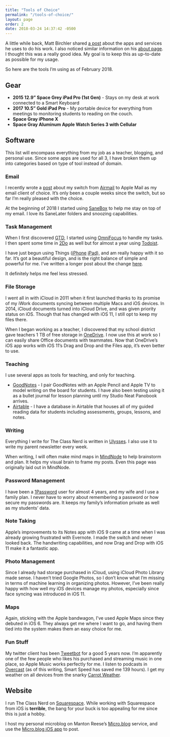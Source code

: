 ```yaml
---
title: "Tools of Choice"
permalink: "/tools-of-choice/"
layout: page
order: 2
date: 2018-03-24 14:37:42 -0500
---
```

A little while back, Matt Birchler shared [a post](https://birchtree.me/blog/the-best-apps-and-services-for-doing-work/ "The best apps and services for doing work (for me) – BirchTree") about the apps and services he uses to do his work. I also noticed similar information on his [about page](https://birchtree.me/about/). I thought this was a really good idea. My goal is to keep this as up-to-date as possible for my usage.

So here are the tools I’m using as of February 2018.

## Gear

- **2015 12.9” Space Grey iPad Pro (1st Gen)** - Stays on my desk at work connected to a Smart Keyboard
- **2017 10.5” Gold iPad Pro** - My portable device for everything from meetings to monitoring students to reading on the couch.
- **Space Gray iPhone X**
- **Space Gray Aluminum Apple Watch Series 3 with Cellular**

## Software

This list will encompass everything from my job as a teacher, blogging, and personal use. Since some apps are used for all 3, I have broken them up into categories based on type of tool instead of domain.

### Email

I recently wrote a [post](http://www.theclassnerd.com/blog/2017/10/4/returning-to-apple-mail-on-ios) about my switch from [Airmail](https://itunes.apple.com/us/app/airmail-your-mail-with-you/id993160329?mt=8&uo=4&at=1l3vwJx&ct=tcn) to Apple Mail as my email client of choice. It’s only been a couple weeks since the switch, but so far I’m really pleased with the choice. 

At the beginning of 2018 I started using [SaneBox](https://sanebox.com/t/dzk50dxoci) to help me stay on top of my email. I love its SaneLater folders and snoozing capabilities.

### Task Management

When I first discovered [GTD](https://www.amazon.com/Getting-Things-Done-Stress-Free-Productivity-ebook/dp/B00KWG9M2E/ref=sr_1_1?ie=UTF8&qid=1508119734&sr=8-1&keywords=getting+things+done+david+allen), I started using [OmniFocus](https://itunes.apple.com/us/app/omnifocus-2/id904071710?mt=8&uo=4&at=1l3vwJx&ct=tcn) to handle my tasks. I then spent some time in [2Do](https://itunes.apple.com/us/app/2do/id303656546?mt=8&uo=4&at=1l3vwJx&ct=tcn) as well but for almost a year using [Todoist](https://itunes.apple.com/us/app/todoist-organize-your-life/id572688855?mt=8&uo=4&at=1l3vwJx&ct=tcn).

I have just begun using Things ([iPhone](https://geo.itunes.apple.com/us/app/things-3/id904237743?mt=8&at=1l3vwJx&ct=tcn) [iPad](https://geo.itunes.apple.com/us/app/things-3-for-ipad/id904244226?mt=8&at=1l3vwJx&ct=tcn)), and am really happy with it so far. It’s got a beautiful design, and is the right balance of simple and powerful for me. I’ve written a longer post about the change [here](http://www.theclassnerd.com/blog/2017/12/5/the-enneagram-things-and-ticci).

It definitely helps me feel less stressed.

### File Storage

I went all in with iCloud in 2011 when it first launched thanks to its promise of my iWork documents syncing between multiple Macs and iOS devices. In 2014, iCloud documents turned into iCloud Drive, and was given priority status on iOS. Though that has changed with iOS 11, I still opt to keep my files there.

When I began working as a teacher, I discovered that my school district gave teachers 1 TB of free storage in [OneDrive](https://itunes.apple.com/us/app/microsoft-onedrive/id477537958?mt=8&uo=4&at=1l3vwJx&ct=tcn). I now use this at work so I can easily share Office documents with teammates. Now that OneDrive’s iOS app works with iOS 11’s Drag and Drop and the Files app, it’s even better to use.

### Teaching

I use several apps as tools for teaching, and only for teaching.

- [GoodNotes](https://itunes.apple.com/us/app/goodnotes-4/id778658393?mt=8&uo=4&at=1l3vwJx&ct=tcn) - I pair GoodNotes with an Apple Pencil and Apple TV to model writing on the board for students. I have also been testing using it as a bullet journal for lesson planning until my Studio Neat Panobook arrives.
- [Airtable](https://geo.itunes.apple.com/us/app/airtable/id914172636?mt=8&at=1l3vwJx&ct=tcn) - I have a database in Airtable that houses all of my guided reading data for students including assessments, groups, lessons, and notes.

### Writing

Everything I write for The Class Nerd is written in [Ulysses](https://itunes.apple.com/us/app/ulysses/id1225571038?mt=8&uo=4&at=1l3vwJx&ct=tcn). I also use it to write my parent newsletter every week.

When writing, I will often make mind maps in [MindNode](https://itunes.apple.com/us/app/mindnode-4/id312220102?mt=8&uo=4&at=1l3vwJx&ct=tcn) to help brainstorm and plan. It helps my visual brain to frame my posts. Even this page was originally laid out in MindNode.

### Password Management

I have been a [1Password](https://itunes.apple.com/us/app/1password/id568903335?mt=8&uo=4&at=1l3vwJx&ct=tcn) user for almost 4 years, and my wife and I use a family plan. I never have to worry about remembering a password or how secure my passwords are. It keeps my family’s information private as well as my students’ data.

### Note Taking

Apple’s improvements to its Notes app with iOS 9 came at a time when I was already growing frustrated with Evernote. I made the switch and never looked back. The handwriting capabilities, and now Drag and Drop with iOS 11 make it a fantastic app.

### Photo Management

Since I already had storage purchased in iCloud, using iCloud Photo Library made sense. I haven’t tried Google Photos, so I don’t know what I’m missing in terms of machine learning in organizing photos. However, I’ve been really happy with how well my iOS devices manage my photos, especially since face syncing was introduced in iOS 11.

### Maps

Again, sticking with the Apple bandwagon, I’ve used Apple Maps since they debuted in iOS 6. They always get me where I want to go, and having them tied into the system makes them an easy choice for me.

### Fun Stuff

My twitter client has been [Tweetbot](https://itunes.apple.com/us/app/tweetbot-4-for-twitter/id1018355599?mt=8&uo=4&at=1l3vwJx&ct=tcn) for a good 5 years now. I’m apparently one of the few people who likes his purchased and streaming music in one place, so Apple Music works perfectly for me. I listen to podcasts in [Overcast](https://itunes.apple.com/us/app/overcast/id888422857?mt=8&uo=4&at=1l3vwJx&ct=tcn) (as of this writing, Smart Speed has saved me 139 hours). I get my weather on all devices from the snarky [Carrot Weather](https://itunes.apple.com/us/app/carrot-weather/id961390574?mt=8&uo=4&at=1l3vwJx&ct=tcn).

## Website

I run The Class Nerd on [Squarespace](http://squarespace.com). While working with Squarespace from iOS is **terrible**, the bang for your buck is too appealing for me since this is just a hobby.

I host my personal microblog on Manton Reese’s [Micro.blog](http://micro.blog) service, and use the [Micro.blog iOS app](https://itunes.apple.com/us/app/micro-blog/id1253201335?mt=8&uo=4&at=1l3vwJx&ct=tcn) to post.
